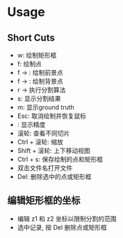 # Usage

## Short Cuts

* w: 绘制矩形框
* f: 绘制点
* f -> <LeftButton>: 绘制前景点
* f -> <RightButton>: 绘制背景点
* r -> 执行分割算法
* s: 显示分割结果
* m: 显示ground truth
* Esc: 取消绘制并恢复鼠标
* <Space>: 显示精度
* 滚轮: 查看不同切片
* Ctrl + 滚轮: 缩放
* Shift + 滚轮: 上下移动视图
* Ctrl + s: 保存绘制的点和矩形框
* 双击文件名打开文件
* Del: 删除选中的点或矩形框

## 编辑矩形框的坐标

* 编辑 z1 和 z2 坐标以限制分割的范围
* 选中记录, 按 Del 删除点或矩形框
